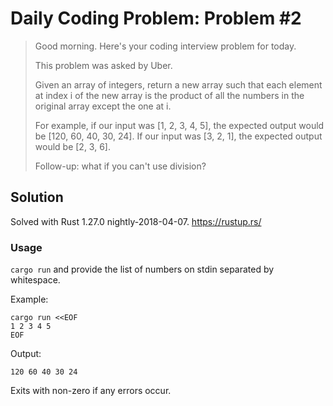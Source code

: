 # Daily Coding Problem: Problem #2

> Good morning. Here's your coding interview problem for today.
>
> This problem was asked by Uber.
>
> Given an array of integers, return a new array such that each element at index i
> of the new array is the product of all the numbers in the original array except
> the one at i.
>
> For example, if our input was [1, 2, 3, 4, 5], the expected output would be
> [120, 60, 40, 30, 24]. If our input was [3, 2, 1], the expected output would be
> [2, 3, 6].
>
> Follow-up: what if you can't use division?

## Solution

Solved with Rust 1.27.0 nightly-2018-04-07. https://rustup.rs/

### Usage

`cargo run` and provide the list of numbers on stdin separated by whitespace.

Example:

```
cargo run <<EOF
1 2 3 4 5
EOF
```

Output:

```
120 60 40 30 24
```

Exits with non-zero if any errors occur.
